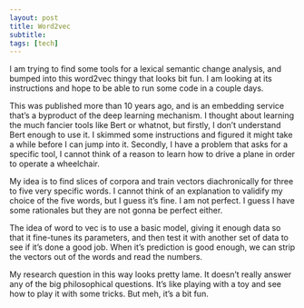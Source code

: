 ```yaml
---
layout: post
title: Word2vec
subtitle: 
tags: [tech]
---
```

I am trying to find some tools for a lexical semantic change analysis, and bumped into this word2vec thingy that looks bit fun. I am looking at its instructions and hope to be able to run some code in a couple days. 

This was published more than 10 years ago, and is an embedding service that’s a byproduct of the deep learning mechanism. I thought about learning the much fancier tools like Bert or whatnot, but firstly, I don’t understand Bert enough to use it. I skimmed some instructions and figured it might take a while before I can jump into it. Secondly, I have a problem that asks for a specific tool, I cannot think of a reason to learn how to drive a plane in order to operate a wheelchair. 

My idea is to find slices of corpora and train vectors diachronically for three to five very specific words. I cannot think of an explanation to validify my choice of the five words, but I guess it’s fine. I am not perfect. I guess I have some rationales but they are not gonna be perfect either. 

The idea of word to vec is to use a basic model, giving it enough data so that it fine-tunes its parameters, and then test it with another set of data to see if it’s done a good job. When it’s prediction is good enough, we can strip the vectors out of the words and read the numbers. 

My research question in this way looks pretty lame. It doesn’t really answer any of the big philosophical questions. It’s like playing with a toy and see how to play it with some tricks. But meh, it’s a bit fun. 